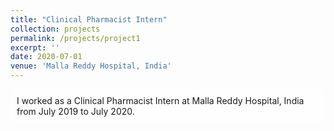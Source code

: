 ```yaml
---
title: "Clinical Pharmacist Intern"
collection: projects
permalink: /projects/project1
excerpt: ''
date: 2020-07-01
venue: 'Malla Reddy Hospital, India'
---
```


<style>
  body {
    background-image: url('https://github.com/maitrey-gramo/maitrey-gramo.github.io/assets/111958072/0d639ecc-ba0b-43fc-a059-f701c14ee89a');
    background-repeat: no-repeat;
    background-attachment: fixed; 
    background-size: cover;
  }

  #rcorners {
    border-radius: 10px;
    background: rgba(255, 255, 255, 0.5);
    background-position: left top;
    background-repeat: repeat;
    padding: 10px;
  }
</style>

<p id="rcorners">I worked as a Clinical Pharmacist Intern at Malla Reddy Hospital, India from July 2019 to July 2020. </p>
